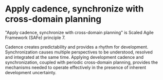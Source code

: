# Apply cadence, synchronize with cross-domain planning

"Apply cadence, synchronize with cross-domain planning" is Scaled Agile Framework (SAFe) principle 7.

Cadence creates predictability and provides a rhythm for development.
Synchronization causes multiple perspectives to be understood, resolved and
integrated at the same time. Applying development cadence and synchronization,
coupled with periodic cross-domain planning, provides the mechanisms needed to
operate effectively in the presence of inherent development uncertainty.
